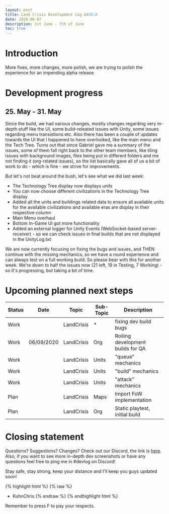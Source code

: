 ```yaml
---
layout: post
title: Land Crisis Development Log &#35;8
date: 2020-06-07
description: 1st June - 7th of June
toc: true
---
```


# Introduction

More fixes, more changes, more polish, we are trying to polish the experience for an impending alpha release

# Development progress

## 25. May - 31. May

Since the build, we had various changes, mostly changes regarding very in-depth stuff like the UI, some build-releated issues with Unity, some issues regarding menu transistions etc. Also there has been a couple of updates towards the UI that I happened to have overlooked, like the main menu and the Tech Tree. Turns out that since Gabriel gave me a summary of the issues, some of them fall right back to the other team members, like tiling issues with background images, files being put in different folders and me not finding it (org-related issues), so the list basically gave all of us a bit of work to do - which is fine - we strive for improvements.

But let's not beat around the bush, let's see what we did last week:
* The Technology Tree display now displays units
* You can now choose different civilizations in the Technology Tree display
* Added all the units and buildings related data to ensure all available units for the available civilizations and available eras are display in their respective column
* Main Menu overhaul
* Bottom In-Game UI got more functionality
* Added an external logger for Unity Events (WebSocket-based server-receiver) - so we can check issues in final builds that are not displayed in the UnityLog.txt

We are now currently focusing on fixing the bugs and issues, and THEN continue with the missing mechanics, so we have a round experience and can always test on a full working build. So please bear with this for another week. We're down to half the issues now (21 left, 19 in Testing, 7 Working) - so it's progressing, but taking a bit of time.

# Upcoming planned next steps


| Status | Date      | Topic      | Sub-Topic   | Description                                                     |
|--------|-----------|------------|-------------|-----------------------------------------------------------------|
| Work   | | LandCrisis | * | fixing dev build bugs |
| Work   | 06/09/2020 | LandCrisis | Org | Rolling development builds for QA |
| Work   | | LandCrisis | Units | "queue" mechanics     |
| Work   | | LandCrisis | Units | "build" mechanics     |
| Work   | | LandCrisis | Units | "attack" mechanics     |
| Plan   | | LandCrisis | Maps | Import FoW implementation |
| Plan   | | LandCrisis | Org | Static playtest, initial build                                  |

# Closing statement

Questions? Suggestions? Changes? Check out our Discord, the link is [here](https://discord.gg/C7H9w4p).
Also, if you want to see more in-depth dev screenshots or have any questions feel free to ping me in #devlog on Discord!


Stay safe, stay strong, keep your distance and I'll keep you guys updated soon!

{% highlight html %}
{% raw %}
- KuhnChris
{% endraw %}
{% endhighlight html %}

Remember to press F to pay your respects.